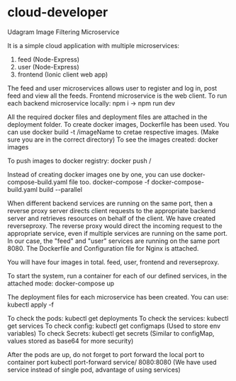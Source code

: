 # cloud-developer
Udagram Image Filtering Microservice

It is a simple cloud application with multiple microservices:
1. feed (Node-Express)
2. user (Node-Express)
3. frontend (Ionic client web app)

The feed and user microservices allows user to register and log in, post feed and view all the feeds. Frontend microservice is the web client.
To run each backend microservice locally: npm i -> npm run dev

All the required docker files and deployment files are attached in the deployment folder.
To create docker images, Dockerfile has been used.
You can use docker build -t <docker-hub username>/imageName to cretae respective images. (Make sure you are in the correct directory)
To see the images created:
docker images

To push images to docker registry:
docker push <dockerhub username>/<image name>

Instead of creating docker images one by one, you can use docker-compose-build.yaml file too.
docker-compose -f docker-compose-build.yaml build --parallel

When different backend services are running on the same port, then a reverse proxy server directs client requests to the appropriate backend server and retrieves resources on behalf of the client. We have created reverseproxy.
The reverse proxy would direct the incoming request to the appropriate service, even if multiple services are running on the same port. In our case, the "feed" and "user" services are running on the same port 8080. The Dockerfile and Configuration file for Nginx is attached.

You will have four images in total. feed, user, frontend and reverseproxy.

To start the system, run a container for each of our defined services, in the attached mode:
docker-compose up

The deployment files for each microservice has been created. You can use:
kubectl apply -f <deployment name>

To check the pods: kubectl get deployments
To check the services: kubectl get services
To check config: kubectl get configmaps (Used to store env variables)
To check Secrets: kubectl get secrets (Similar to configMap, values stored as base64 for more security)

After the pods are up, do not forget to port forward the local port to container port
kubectl port-forward service/<service-name> 8080:8080 (We have used service instead of single pod, advantage of using services)
